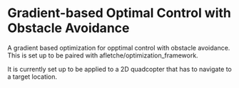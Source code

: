 # Gradient-based Optimal Control with Obstacle Avoidance
A gradient based optimization for opptimal control with obstacle avoidance. This is set up to be paired with afletche/optimization_framework.

It is currently set up to be applied to a 2D quadcopter that has to navigate to a target location.
